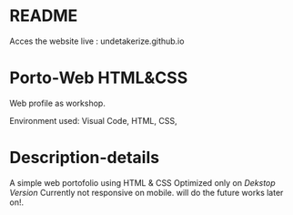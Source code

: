 # README
Acces the website live : undetakerize.github.io
# Porto-Web HTML&CSS
Web profile as workshop.

Environment used:
Visual Code,
HTML,
CSS,

# Description-details
A simple web portofolio using HTML & CSS
Optimized only on *Dekstop Version* Currently not responsive on mobile. will do the future works later on!.
